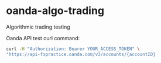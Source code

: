 # oanda-algo-trading
Algorithmic trading testing

Oanda API test curl command:
```bash
curl -H "Authorization: Bearer YOUR_ACCESS_TOKEN" \
"https://api-fxpractice.oanda.com/v3/accounts/{accountID}
